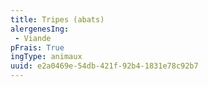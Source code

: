 ```yaml
---
title: Tripes (abats)
alergenesIng:
 - Viande
pFrais: True
ingType: animaux
uuid: e2a0469e-54db-421f-92b4-1831e78c92b7
---
```

